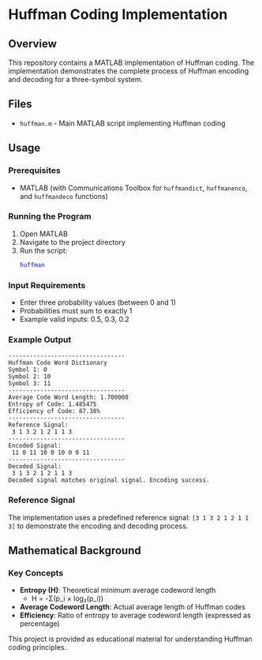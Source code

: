 # Huffman Coding Implementation

## Overview

This repository contains a MATLAB implementation of Huffman coding. The implementation demonstrates the complete process of Huffman encoding and decoding for a three-symbol system.

## Files

- `huffman.m` - Main MATLAB script implementing Huffman coding

## Usage

### Prerequisites
- MATLAB (with Communications Toolbox for `huffmandict`, `huffmanenco`, and `huffmandeco` functions)

### Running the Program
1. Open MATLAB
2. Navigate to the project directory
3. Run the script:
   ```matlab
   huffman
   ```

### Input Requirements
- Enter three probability values (between 0 and 1)
- Probabilities must sum to exactly 1
- Example valid inputs: 0.5, 0.3, 0.2

### Example Output
```
---------------------------------
Huffman Code Word Dictionary
Symbol 1: 0
Symbol 2: 10
Symbol 3: 11
---------------------------------
Average Code Word Length: 1.700000
Entropy of Code: 1.485475
Efficiency of Code: 87.38%
---------------------------------
Reference Signal:
 3 1 3 2 1 2 1 1 3
---------------------------------
Encoded Signal:
 11 0 11 10 0 10 0 0 11
---------------------------------
Decoded Signal:
 3 1 3 2 1 2 1 1 3
Decoded signal matches original signal. Encoding success.
```

### Reference Signal
The implementation uses a predefined reference signal: `[3 1 3 2 1 2 1 1 3]` to demonstrate the encoding and decoding process.

## Mathematical Background

### Key Concepts
- **Entropy (H)**: Theoretical minimum average codeword length
  - H = -Σ(p_i × log₂(p_i))
- **Average Codeword Length**: Actual average length of Huffman codes
- **Efficiency**: Ratio of entropy to average codeword length (expressed as percentage)

This project is provided as educational material for understanding Huffman coding principles. 
